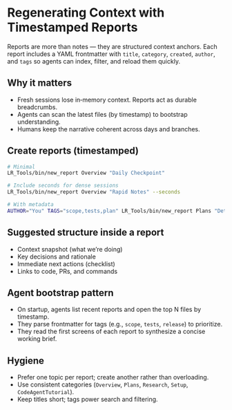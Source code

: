 # Regenerating Context with Timestamped Reports

Reports are more than notes — they are structured context anchors. Each report includes a YAML frontmatter with `title`, `category`, `created`, `author`, and `tags` so agents can index, filter, and reload them quickly.

## Why it matters
- Fresh sessions lose in‑memory context. Reports act as durable breadcrumbs.
- Agents can scan the latest files (by timestamp) to bootstrap understanding.
- Humans keep the narrative coherent across days and branches.

## Create reports (timestamped)
```bash
# Minimal
LR_Tools/bin/new_report Overview "Daily Checkpoint"

# Include seconds for dense sessions
LR_Tools/bin/new_report Overview "Rapid Notes" --seconds

# With metadata
AUTHOR="You" TAGS="scope,tests,plan" LR_Tools/bin/new_report Plans "Detector Roadmap"
```

## Suggested structure inside a report
- Context snapshot (what we’re doing)
- Key decisions and rationale
- Immediate next actions (checklist)
- Links to code, PRs, and commands

## Agent bootstrap pattern
- On startup, agents list recent reports and open the top N files by timestamp.
- They parse frontmatter for tags (e.g., `scope`, `tests`, `release`) to prioritize.
- They read the first screens of each report to synthesize a concise working brief.

## Hygiene
- Prefer one topic per report; create another rather than overloading.
- Use consistent categories (`Overview`, `Plans`, `Research`, `Setup`, `CodeAgentTutorial`).
- Keep titles short; tags power search and filtering.
